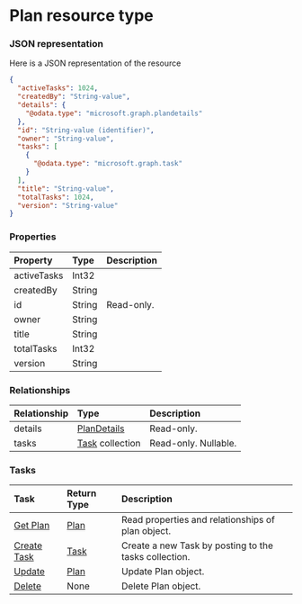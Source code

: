 # Plan resource type



### JSON representation

Here is a JSON representation of the resource

<!-- {
  "blockType": "resource",
  "optionalProperties": [
    "details",
    "tasks"
  ],
  "@odata.type": "microsoft.graph.plan"
}-->

```json
{
  "activeTasks": 1024,
  "createdBy": "String-value",
  "details": {
    "@odata.type": "microsoft.graph.plandetails"
  },
  "id": "String-value (identifier)",
  "owner": "String-value",
  "tasks": [
    {
      "@odata.type": "microsoft.graph.task"
    }
  ],
  "title": "String-value",
  "totalTasks": 1024,
  "version": "String-value"
}

```
### Properties
| Property	   | Type	|Description|
|:---------------|:--------|:----------|
|activeTasks|Int32||
|createdBy|String||
|id|String| Read-only.|
|owner|String||
|title|String||
|totalTasks|Int32||
|version|String||

### Relationships
| Relationship | Type	|Description|
|:---------------|:--------|:----------|
|details|[PlanDetails](plandetails.md)| Read-only.|
|tasks|[Task](task.md) collection| Read-only. Nullable.|

### Tasks

| Task		   | Return Type	|Description|
|:---------------|:--------|:----------|
|[Get Plan](../api/plan_get.md) | [Plan](plan.md) |Read properties and relationships of plan object.|
|[Create Task](../api/plan_post_tasks.md) |[Task](task.md)| Create a new Task by posting to the tasks collection.|
|[Update](../api/plan_update.md) | [Plan](plan.md)	|Update Plan object. |
|[Delete](../api/plan_delete.md) | None |Delete Plan object. |

<!-- uuid: 838ab883-92b6-4891-bd7f-bf195df2ef04
2015-10-19 10:21:31 UTC -->
<!-- {
  "type": "#page.annotation",
  "description": "Plan resource",
  "keywords": "",
  "section": "documentation",
  "tocPath": ""
}-->